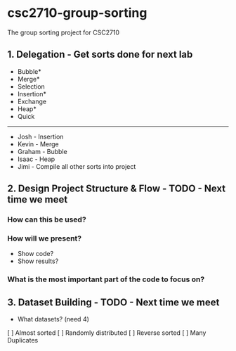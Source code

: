 # csc2710-group-sorting
The group sorting project for CSC2710

## 1. Delegation - Get sorts done for next lab

- Bubble*
- Merge*
- Selection 
- Insertion*
- Exchange
- Heap*
- Quick

---

- Josh - Insertion
- Kevin - Merge
- Graham - Bubble
- Isaac - Heap
- Jimi - Compile all other sorts into project

## 2. Design Project Structure & Flow - TODO - Next time we meet

### How can this be used?

### How will we present?

- Show code?
- Show results?

### What is the most important part of the code to focus on?


## 3. Dataset Building - TODO - Next time we meet

- What datasets? (need 4)

[ ] Almost sorted
[ ] Randomly distributed
[ ] Reverse sorted
[ ] Many Duplicates
